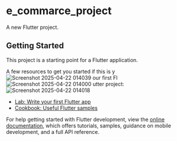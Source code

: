 # e_commarce_project

A new Flutter project.

## Getting Started

This project is a starting point for a Flutter application.

A few resources to get you started if this is y![Screenshot 2025-04-22 014039](https://github.com/user-attachments/assets/ff945bf5-3b5c-4abd-aa85-8da08dba1655)
our first Fl![Screenshot 2025-04-22 014000](https://github.com/user-attachments/assets/fc192d59-c2e8-45be-8229-4d71d8f6b90c)
utter project:
![Screenshot 2025-04-22 014018](https://github.com/user-attachments/assets/1836bedf-ef95-4dcd-8063-64bb902dd233)

- [Lab: Write your first Flutter app](https://docs.flutter.dev/get-started/codelab)
- [Cookbook: Useful Flutter samples](https://docs.flutter.dev/cookbook)

For help getting started with Flutter development, view the
[online documentation](https://docs.flutter.dev/), which offers tutorials,
samples, guidance on mobile development, and a full API reference.
